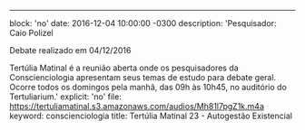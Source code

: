 ---
block: 'no'
date: 2016-12-04 10:00:00 -0300
description: 'Pesquisador: Caio Polizel

  Debate realizado em 04/12/2016


  Tertúlia Matinal é a reunião aberta onde os pesquisadores da Conscienciologia apresentam
  seus temas de estudo para debate geral. Ocorre todos os domingos pela manhã, das
  09h às 10h45, no auditório do Tertuliarium.'
explicit: 'no'
file: https://tertuliamatinal.s3.amazonaws.com/audios/Mh81l7pgZ1k.m4a
keyword: conscienciologia
title: Tertúlia Matinal 23 - Autogestão Existencial

